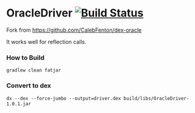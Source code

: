 # OracleDriver [![Build Status](https://travis-ci.org/acgmohu/OracleDriver.svg?branch=master)](https://travis-ci.org/acgmohu/OracleDriver)

Fork from https://github.com/CalebFenton/dex-oracle

It works well for reflection calls.

### How to Build

```
gradlew clean fatjar
```



### Convert to dex

```
dx --dex --force-jumbo --output=driver.dex build/libs/OracleDriver-1.0.1.jar
```

